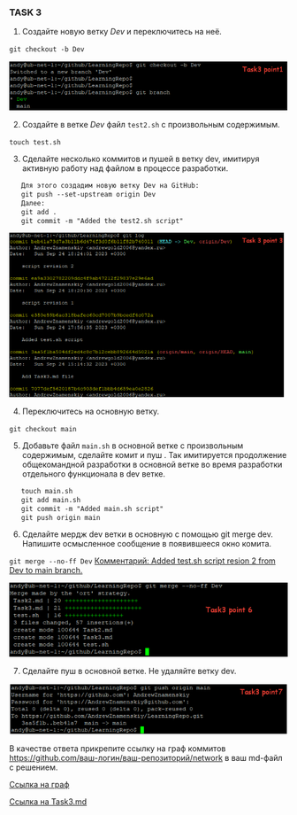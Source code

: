 ### TASK 3

1. Создайте новую ветку *Dev* и переключитесь на неё.

`git checkout -b Dev`

![Создание ветки Dev](https://github.com/AndrewZnamenskiy/LearningRepo/blob/main/img/task3p1.png)

2. Создайте в ветке *Dev* файл `test2.sh` с произвольным содержимым.

`touch test.sh`

3. Сделайте несколько коммитов и пушей в ветку dev, имитируя активную работу над файлом в процессе разработки.

```
   Для этого создадим новую ветку Dev на GitHub:
   git push --set-upstream origin Dev
   Далее:
   git add .
   git commit -m "Added the test2.sh script"
```

![Создание файла в ветке Dev](https://github.com/AndrewZnamenskiy/LearningRepo/blob/main/img/task3p3.png)


4. Переключитесь на основную ветку.

`git checkout main`

5. Добавьте файл `main.sh` в основной ветке с произвольным содержимым, сделайте комит и пуш . 
   Так имитируется продолжение общекомандной разработки в основной ветке во время разработки отдельного функционала в dev ветке.

```
   touch main.sh
   git add main.sh
   git commit -m "Added main.sh script"
   git push origin main
```


6. Сделайте мердж dev ветки в основную с помощью git merge dev. Напишите осмысленное сообщение в появившееся окно комита.

`git merge --no-ff Dev` 
 <ins> Комментарий:  Added test.sh script resion 2 from Dev to main branch. </ins>

![Слияние ветки Dev с main](https://github.com/AndrewZnamenskiy/LearningRepo/blob/main/img/task3p6.png)

7. Сделайте пуш в основной ветке. Не удаляйте ветку dev.

![Push в GitHub](https://github.com/AndrewZnamenskiy/LearningRepo/blob/main/img/task3p7.png)

В качестве ответа прикрепите ссылку на граф коммитов https://github.com/ваш-логин/ваш-репозиторий/network в ваш md-файл с решением.

[Ссылка на граф](https://github.com/AndrewZnamenskiy/LearningRepo/network)

[Ссылка на Task3.md](https://github.com/AndrewZnamenskiy/LearningRepo/blob/main/Task3.md)
